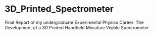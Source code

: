 # 3D_Printed_Spectrometer
Final Report of my undergraduate Experimental Physics Career: The Development of a 3D Printed Handheld Miniature Visible Spectrometer
